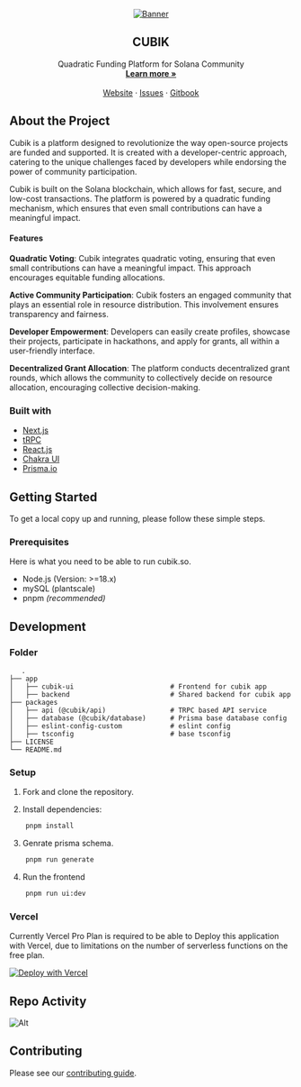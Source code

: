 <!-- PROJECT LOGO -->
<p align="center">
  <a href="https://github.com/cubik-so/cubik">
   <img src="https://res.cloudinary.com/demonicirfan/image/upload/v1688641791/Frame_39599_4_g9o4mg.png" alt="Banner">
  </a>

  <h2 align="center">CUBIK</h2>

  <p align="center">
    Quadratic Funding Platform for Solana Community
    <br />
    <a href="https://cubik.so"><strong>Learn more »</strong></a>
    <br />
    <br />
    <a href="https://cubik.so">Website</a>
    ·
    <a href="https://github.com/cubik-so/cubik/issues">Issues</a>
    ·
    <a href="https://gitbook.cubik.so">Gitbook</a>
  </p>
</p>

<!-- ABOUT THE PROJECT -->

## About the Project

Cubik is a platform designed to revolutionize the way open-source projects are funded and supported. It is created with a developer-centric approach, catering to the unique challenges faced by developers while endorsing the power of community participation. 

Cubik is built on the Solana blockchain, which allows for fast, secure, and low-cost transactions. The platform is powered by a quadratic funding mechanism, which ensures that even small contributions can have a meaningful impact.  

#### Features
**Quadratic Voting**: Cubik integrates quadratic voting, ensuring that even small contributions can have a meaningful impact. This approach encourages equitable funding allocations.

**Active Community Participation**: Cubik fosters an engaged community that plays an essential role in resource distribution. This involvement ensures transparency and fairness.

**Developer Empowerment**: Developers can easily create profiles, showcase their projects, participate in hackathons, and apply for grants, all within a user-friendly interface.

**Decentralized Grant Allocation**: The platform conducts decentralized grant rounds, which allows the community to collectively decide on resource allocation, encouraging collective decision-making.

### Built with

- [Next.js](https://nextjs.org/?ref=cal.com)
- [tRPC](https://trpc.io/?ref=cal.com)
- [React.js](https://reactjs.org/?ref=cal.com)
- [Chakra UI](https://tailwindcss.com/?ref=cal.com)
- [Prisma.io](https://prisma.io/?ref=cal.com)

## Getting Started

To get a local copy up and running, please follow these simple steps.

### Prerequisites

Here is what you need to be able to run cubik.so.

- Node.js (Version: >=18.x)
- mySQL (plantscale)
- pnpm _(recommended)_



## Development

### Folder 
       .
    ├── app            
    │   ├── cubik-ui                        # Frontend for cubik app          
    │   ├── backend                         # Shared backend for cubik app          
    ├── packages  
    │   ├── api (@cubik/api)                # TRPC based API service
    │   ├── database (@cubik/database)      # Prisma base database config
    │   ├── eslint-config-custom            # eslint config
    │   ├── tsconfig                        # base tsconfig 
    ├── LICENSE
    └── README.md

### Setup

1. Fork and clone the repository.

2. Install dependencies:
```bash
    pnpm install  
```
3. Genrate prisma schema.
``` bash
    pnpm run generate 
```
4. Run the frontend 
```bash
    pnpm run ui:dev
```

### Vercel

Currently Vercel Pro Plan is required to be able to Deploy this application with Vercel, due to limitations on the number of serverless functions on the free plan.

[![Deploy with Vercel](https://vercel.com/button)](https://vercel.com/new/clone?repository-url=https%3A%2F%2Fgithub.com%2Fcalcom%2Fcal.com&env=DATABASE_URL,NEXT_PUBLIC_WEBAPP_URL,NEXTAUTH_URL,NEXT_PUBLIC_SECRET,CALENDSO_ENCRYPTION_KEY&envDescription=See%20all%20available%20env%20vars&envLink=https%3A%2F%2Fgithub.com%2Fcalcom%2Fcal.com%2Fblob%2Fmain%2F.env.example&project-name=cal&repo-name=cal.com&build-command=cd%20../..%20%26%26%20yarn%20build&root-directory=apps%2Fweb%2F)

<!-- RORADMAP -->

## Repo Activity

![Alt](https://repobeats.axiom.co/api/embed/3d7d0cecfd3695e0560746ed790462b97aa860a7.svg "Repobeats analytics image")
<!-- CONTRIBUTING -->

## Contributing

Please see our [contributing guide](/CONTRIBUTING.md).